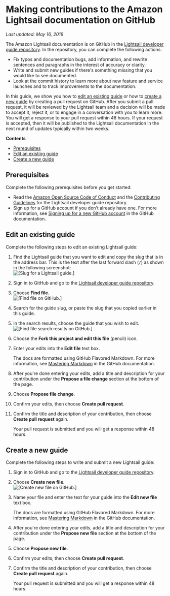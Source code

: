 # Making contributions to the Amazon Lightsail documentation on GitHub<a name="amazon-lightsail-making-contributions-to-documentation-on-github"></a>

 *Last updated: May 16, 2019* 

The Amazon Lightsail documentation is on GitHub in the [Lightsail developer guide repository](https://github.com/awsdocs/amazon-lightsail-developer-guide)\. In the repository, you can complete the following actions:
+ Fix typos and documentation bugs, add information, and rewrite sentences and paragraphs in the interest of accuracy or clarity\.
+ Write and submit new guides if there's something missing that you would like to see documented\.
+ Look at the commit history to learn more about new feature and service launches and to track improvements to the documentation\.

In this guide, we show you how to [edit an existing guide](#editing-an-existing-guide) or how to [create a new guide](#creating-a-new-guide) by creating a pull request on GitHub\. After you submit a pull request, it will be reviewed by the Lightsail team and a decision will be made to accept it, reject it, or to engage in a conversation with you to learn more\. You will get a response to your pull request within 48 hours\. If your request is accepted, then it will be published to the Lightsail documentation in the next round of updates typically within two weeks\.

**Contents**
+ [Prerequisites](#making-contributions-to-documentation-on-github-prerequisites)
+ [Edit an existing guide](#editing-an-existing-guide)
+ [Create a new guide](#creating-a-new-guide)

## Prerequisites<a name="making-contributions-to-documentation-on-github-prerequisites"></a>

Complete the following prerequisites before you get started:
+ Read the [Amazon Open Source Code of Conduct](https://aws.github.io/code-of-conduct) and the [Contributing Guidelines](https://github.com/awsdocs/amazon-lightsail-developer-guide/blob/master/CONTRIBUTING.md) for the Lightsail developer guide repository\.
+ Sign up for a GitHub account if you don’t already have one\. For more information, see [Signing up for a new GitHub account](https://help.github.com/en/articles/signing-up-for-a-new-github-account) in the GitHub documentation\.

## Edit an existing guide<a name="editing-an-existing-guide"></a>

Complete the following steps to edit an existing Lightsail guide:

1. Find the Lightsail guide that you want to edit and copy the slug that is in the address bar\. This is the text after the last forward slash \(`/`\) as shown in the following screenshot:  
![\[Slug for a Lightsail guide.\]](https://d9yljz1nd5001.cloudfront.net/en_us/aa4810f664dabff907209ee92babaa14/images/amazon-lightsail-guide-slug.png)

1. Sign in to GitHub and go to the [Lightsail developer guide repository](https://github.com/awsdocs/amazon-lightsail-developer-guide)\.

1. Choose **Find file**\.  
![\[Find file on GitHub.\]](https://d9yljz1nd5001.cloudfront.net/en_us/aa4810f664dabff907209ee92babaa14/images/amazon-lightsail-github-find-file.png)

1. Search for the guide slug, or paste the slug that you copied earlier in this guide\.

1. In the search results, choose the guide that you wish to edit\.  
![\[Find file search results on GitHub.\]](https://d9yljz1nd5001.cloudfront.net/en_us/aa4810f664dabff907209ee92babaa14/images/amazon-lightsail-github-find-file-results.png)

1. Choose the **Fork this project and edit this file** \(pencil\) icon\.

1. Enter your edits into the **Edit file** text box\.

   The docs are formatted using GitHub Flavored Markdown\. For more information, see [Mastering Markdown](https://guides.github.com/features/mastering-markdown/) in the GitHub documentation\.

1. After you're done entering your edits, add a title and description for your contribution under the **Propose a file change** section at the bottom of the page\.

1. Choose **Propose file change**\.

1. Confirm your edits, then choose **Create pull request**\.

1. Confirm the title and description of your contribution, then choose **Create pull request** again\.

   Your pull request is submitted and you will get a response within 48 hours\.

## Create a new guide<a name="creating-a-new-guide"></a>

Complete the following steps to write and submit a new Lightsail guide:

1. Sign in to GitHub and go to the [Lightsail developer guide repository](https://github.com/awsdocs/amazon-lightsail-developer-guide)\.

1. Choose **Create new file**\.  
![\[Create new file on GitHub.\]](https://d9yljz1nd5001.cloudfront.net/en_us/aa4810f664dabff907209ee92babaa14/images/amazon-lightsail-github-create-new-file.png)

1. Name your file and enter the text for your guide into the **Edit new file** text box\.

   The docs are formatted using GitHub Flavored Markdown\. For more information, see [Mastering Markdown](https://guides.github.com/features/mastering-markdown/) in the GitHub documentation\.

1. After you're done entering your edits, add a title and description for your contribution under the **Propose new file** section at the bottom of the page\.

1. Choose **Propose new file**\.

1. Confirm your edits, then choose **Create pull request**\.

1. Confirm the title and description of your contribution, then choose **Create pull request** again\.

   Your pull request is submitted and you will get a response within 48 hours\.
